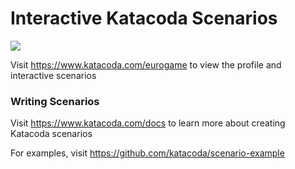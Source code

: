 # Interactive Katacoda Scenarios

[![](http://shields.katacoda.com/katacoda/eurogame/count.svg)](https://www.katacoda.com/eurogame "Get your profile on Katacoda.com")

Visit https://www.katacoda.com/eurogame to view the profile and interactive scenarios

### Writing Scenarios
Visit https://www.katacoda.com/docs to learn more about creating Katacoda scenarios

For examples, visit https://github.com/katacoda/scenario-example
